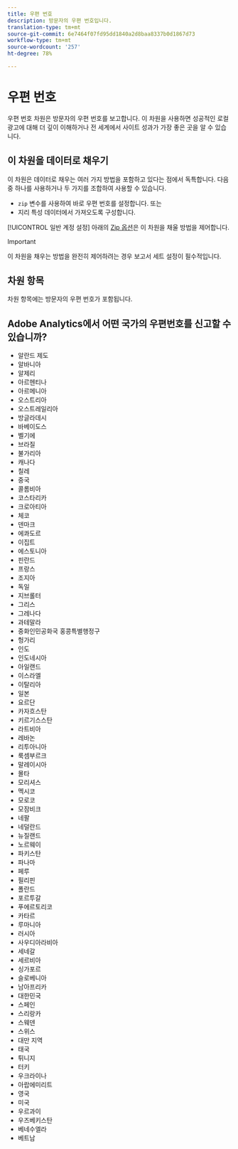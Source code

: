 ```yaml
---
title: 우편 번호
description: 방문자의 우편 번호입니다.
translation-type: tm+mt
source-git-commit: 6e7464f07fd95dd1840a2d8baa8337b0d1867d73
workflow-type: tm+mt
source-wordcount: '257'
ht-degree: 78%

---
```



# 우편 번호

우편 번호 차원은 방문자의 우편 번호를 보고합니다. 이 차원을 사용하면 성공적인 로컬 광고에 대해 더 깊이 이해하거나 전 세계에서 사이트 성과가 가장 좋은 곳을 알 수 있습니다.

## 이 차원을 데이터로 채우기

이 차원은 데이터로 채우는 여러 가지 방법을 포함하고 있다는 점에서 독특합니다. 다음 중 하나를 사용하거나 두 가지를 조합하여 사용할 수 있습니다.

* `zip` 변수를 사용하여 바로 우편 번호를 설정합니다. 또는
* 지리 특성 데이터에서 가져오도록 구성합니다.

[!UICONTROL 일반 계정 설정] 아래의 [Zip 옵션](/help/admin/admin/general-acct-settings-admin.md)은 이 차원을 채울 방법을 제어합니다.

>[!IMPORTANT]
>
>이 차원을 채우는 방법을 완전히 제어하려는 경우 보고서 세트 설정이 필수적입니다.

## 차원 항목

차원 항목에는 방문자의 우편 번호가 포함됩니다.

## Adobe Analytics에서 어떤 국가의 우편번호를 신고할 수 있습니까?

* 알란드 제도
* 알바니아
* 알제리
* 아르헨티나
* 아르메니아
* 오스트리아
* 오스트레일리아
* 방글라데시
* 바베이도스
* 벨기에
* 브라질
* 불가리아
* 캐나다
* 칠레
* 중국
* 콜롬비아
* 코스타리카
* 크로아티아
* 체코
* 덴마크
* 에콰도르
* 이집트
* 에스토니아
* 핀란드
* 프랑스
* 조지아
* 독일
* 지브롤터
* 그리스
* 그레나다
* 과테말라
* 중화인민공화국 홍콩특별행정구
* 헝가리
* 인도
* 인도네시아
* 아일랜드
* 이스라엘
* 이탈리아
* 일본
* 요르단
* 카자흐스탄
* 키르기스스탄
* 라트비아
* 레바논
* 리투아니아
* 룩셈부르크
* 말레이시아
* 몰타
* 모리셔스
* 멕시코
* 모로코
* 모잠비크
* 네팔
* 네덜란드
* 뉴질랜드
* 노르웨이
* 파키스탄
* 파나마
* 페루
* 필리핀
* 폴란드
* 포르투갈
* 푸에르토리코
* 카타르
* 루마니아
* 러시아
* 사우디아라비아
* 세네갈
* 세르비아
* 싱가포르
* 슬로베니아
* 남아프리카
* 대한민국
* 스페인
* 스리랑카
* 스웨덴
* 스위스
* 대만 지역
* 태국
* 튀니지
* 터키
* 우크라이나
* 아랍에미리트
* 영국
* 미국
* 우르과이
* 우즈베키스탄
* 베네수엘라
* 베트남